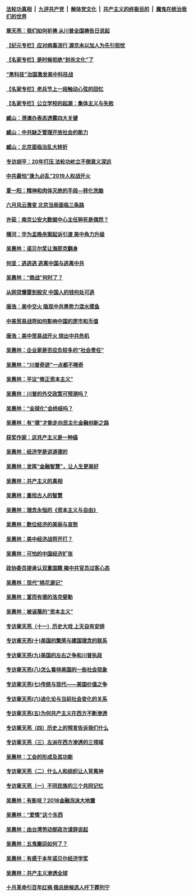 ####  [法轮功真相](../../../../basic/blob/master/README.md?t=07010231) &nbsp;|&nbsp; [九评共产党](../../../../9ping.md/blob/master/README.md?t=07010231) &nbsp;|&nbsp; [解体党文化](../../../../jtdwh.md/blob/master/README.md?t=07010231)  &nbsp;|&nbsp; [共产主义的终极目的](../../../../gczydzjmd.md/blob/master/README.md?t=07010231) &nbsp;|&nbsp; [魔鬼在统治我们的世界](../../../../mgztzwmdsj.md/blob/master/README.md?t=07010231) 

#### [章天亮：我们如何祈祷 从川普全国祷告日说起](../pages/nsc423/n11944627.md?t=07010231) 

#### [【纪元专栏】应对病毒流行 渥京未以加人为先引担忧](../pages/nsc423/n11875714.md?t=07010231) 

#### [【名家专栏】是时候拒绝“封杀文化”了](../pages/nsc423/n11814093.md?t=07010231) 

#### [“黑科技”治国激发美中科技战](../pages/nsc423/n11638056.md?t=07010231) 

#### [【名家专栏】老兵节上一段触动心弦的回忆](../pages/nsc423/n11646016.md?t=07010231) 

#### [【名家专栏】公立学校的起源：集体主义与失败](../pages/nsc423/n11601833.md?t=07010231) 

#### [臧山：港澳办表态透露四大关键](../pages/nsc423/n11421628.md?t=07010231) 

#### [臧山：中共缺乏管理开放社会的能力](../pages/nsc423/n11407457.md?t=07010231) 

#### [臧山：北京面临治乱大转折](../pages/nsc423/n11406895.md?t=07010231) 

#### [专访胡平：20年打压 法轮功屹立不倒意义深远](../pages/nsc423/n11398800.md?t=07010231) 

#### [中共最怕“逢九必乱”2019人权战开火](../pages/nsc423/n11385248.md?t=07010231) 

#### [夏一阳：精神和肉体灭绝的手段—转化洗脑](../pages/nsc423/n11368250.md?t=07010231) 

#### [六月风云激变 北京当局面临三条路](../pages/nsc423/n11313668.md?t=07010231) 

#### [许茹：南京公安大数据中心主任猝死是偶然？](../pages/nsc423/n11064744.md?t=07010231) 

#### [横河：华为孟晚舟案起诉引渡 美中角力升级](../pages/nsc423/n11027230.md?t=07010231) 

#### [吴惠林：诺贝尔奖让海耶克翻身](../pages/nsc423/n10890049.md?t=07010231) 

#### [何坚：逃逃逃 逃离中国与逃离中共](../pages/nsc423/n10592891.md?t=07010231) 

#### [吴惠林：“商战”何时了？](../pages/nsc423/n10573558.md?t=07010231) 

#### [从网贷爆雷到股灾 中国人的钱何处可逃](../pages/nsc423/n10572800.md?t=07010231) 

#### [唐浩：美中交火 隐现中共黑势力混水摸鱼](../pages/nsc423/n10544040.md?t=07010231) 

#### [中美贸易战将如何影响中国的房市和币值](../pages/nsc423/n10543697.md?t=07010231) 

#### [唐浩：美中贸易战开火 烧出中共危机](../pages/nsc423/n10540126.md?t=07010231) 

#### [吴惠林：企业家是否应负较多的“社会责任”](../pages/nsc423/n10535022.md?t=07010231) 

#### [吴惠林：“川普奇迹”一点都不稀奇](../pages/nsc423/n10512808.md?t=07010231) 

#### [吴惠林：平议“修正资本主义”](../pages/nsc423/n10495724.md?t=07010231) 

#### [吴惠林：川普的外交政策可预测吗？](../pages/nsc423/n10462387.md?t=07010231) 

#### [吴惠林：“全球化”会终结吗？](../pages/nsc423/n10452838.md?t=07010231) 

#### [吴惠林：有“德”才能走向民主化金融创新之路](../pages/nsc423/n10432292.md?t=07010231) 

#### [获奖作家：这共产主义是一种癌](../pages/nsc423/n10431541.md?t=07010231) 

#### [吴惠林：经济学是讲道德的](../pages/nsc423/n10398014.md?t=07010231) 

#### [吴惠林：发挥“金融智慧”，让人生更美好](../pages/nsc423/n10375019.md?t=07010231) 

#### [吴惠林：共产主义的真相](../pages/nsc423/n10351394.md?t=07010231) 

#### [吴惠林：重拾古人的智慧](../pages/nsc423/n10337691.md?t=07010231) 

#### [吴惠林：理念永恒的《资本主义与自由》](../pages/nsc423/n10316274.md?t=07010231) 

#### [吴惠林：数位经济的美丽与哀愁](../pages/nsc423/n10292946.md?t=07010231) 

#### [吴惠林：美中经济战将开打？](../pages/nsc423/n10258825.md?t=07010231) 

#### [吴惠林：可怕的中国经济扩张](../pages/nsc423/n10219147.md?t=07010231) 

#### [政协委员提承认双重国籍 揭中共官员过客心态](../pages/nsc423/n10208809.md?t=07010231) 

#### [吴惠林：现代“桃花源记”](../pages/nsc423/n10185234.md?t=07010231) 

#### [吴惠林：富而有德的洛克斐勒](../pages/nsc423/n10142264.md?t=07010231) 

#### [吴惠林：被诬蔑的“资本主义”](../pages/nsc423/n10124816.md?t=07010231) 

#### [专访章天亮（十一）历史大戏 上天自有安排](../pages/nsc423/n10094905.md?t=07010231) 

#### [专访章天亮(十)美国的繁荣与建国理念的联系](../pages/nsc423/n10094899.md?t=07010231) 

#### [专访章天亮(九)美国的左右之争和川普执政](../pages/nsc423/n10094889.md?t=07010231) 

#### [专访章天亮(八)怎么看待美国的一些社会现象](../pages/nsc423/n10094857.md?t=07010231) 

#### [专访章天亮(七)传统与现代——美国价值之争](../pages/nsc423/n10093140.md?t=07010231) 

#### [专访章天亮(六)进化论与当前社会变化的关系](../pages/nsc423/n10092036.md?t=07010231) 

#### [专访章天亮(五)为何共产主义在西方不断渗透](../pages/nsc423/n10083620.md?t=07010231) 

#### [专访章天亮（四）历史上的预言告诉我们什么](../pages/nsc423/n10083606.md?t=07010231) 

#### [专访章天亮（三）左派在西方渗透的三领域](../pages/nsc423/n10081115.md?t=07010231) 

#### [吴惠林：工会的形成及其功能](../pages/nsc423/n10080633.md?t=07010231) 

#### [专访章天亮（二）什么人和组织让人背离神](../pages/nsc423/n10076637.md?t=07010231) 

#### [专访章天亮（一）不同民族的三个共同记忆](../pages/nsc423/n10074188.md?t=07010231) 

#### [吴惠林：有影呒？2018金融泡沫大地震](../pages/nsc423/n10040534.md?t=07010231) 

#### [吴惠林：“爱情”这个东西](../pages/nsc423/n10019423.md?t=07010231) 

#### [吴惠林：由台湾劳动部政次请辞说起](../pages/nsc423/n9979679.md?t=07010231) 

#### [吴惠林：五鬼搬运如何了？](../pages/nsc423/n9925338.md?t=07010231) 

#### [吴惠林：有感于本年诺贝尔经济学奖](../pages/nsc423/n9871883.md?t=07010231) 

#### [吴惠林：共产主义渗透全球](../pages/nsc423/n9812748.md?t=07010231) 

#### [十月革命引百年红祸 俄总统候选人吁下葬列宁](../pages/nsc423/n9810182.md?t=07010231) 

